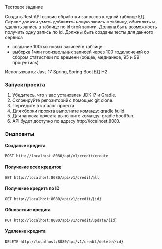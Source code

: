 Тестовое задание

Создать Rest API сервис обработки запросов к одной таблице БД.
Сервис должен уметь добавлять новую запись в таблицу, обновлять и удалять запись в таблице по id этой записи.
Должна быть возможность получить одну запись по id.
Должны быть созданы тесты для данного сервиса:
- создание 100тыс новых записей в таблице
- выборка 1млн произвольных записей через 100 подключений со сбором статистики по времени (общее, медианное, 95 и 99 процентиль)

Использовать:
Java 17
Spring, Spring Boot
БД H2

### Запуск проекта
1. Убедитесь, что у вас установлен JDK 17 и Gradle.
2. Склонируйте репозиторий с помощью git clone.
3. Перейдите в каталог проекта.
4. Для сборки проекта выполните команду: gradle build.
5. Для запуска проекта выполните команду: gradle bootRun.
6. API будет доступно по адресу http://localhost:8080.

### Эндпоинты

#### Создание кредита
``` bash
POST http://localhost:8080/api/v1/credit/create
```
#### Получение всех кредитов
``` bash
GET http://localhost:8080/api/v1/credit/all
```
#### Получение кредита по ID

``` bash
GET http://localhost:8080/api/v1/credit/{id}
```
#### Обновление кредита
``` bash
PUT http://localhost:8080/api/v1/credit/update/{id}
```
#### Удаление кредита
``` bash
DELETE http://localhost:8080/api/v1/credit/delete/{id}

```

